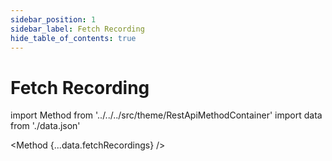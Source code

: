 ```yaml
---
sidebar_position: 1
sidebar_label: Fetch Recording
hide_table_of_contents: true
---
```


# Fetch Recording

import Method from '../../../src/theme/RestApiMethodContainer'
import data from './data.json'

<Method
{...data.fetchRecordings}
/>
